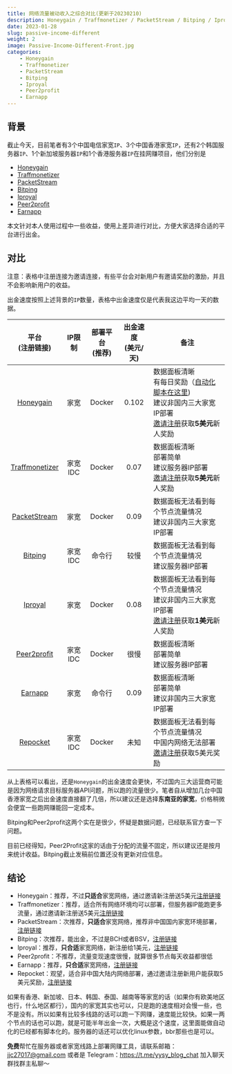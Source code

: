 ```yaml
---
title: 网络流量被动收入之综合对比(更新于20230210)
description: Honeygain / Traffmonetizer / PacketStream / Bitping / Iproyal / Peer2profit / Earnapp
date: 2023-01-28
slug: passive-income-different
weight: 2
image: Passive-Income-Different-Front.jpg
categories:
    - Honeygain
    - Traffmonetizer
    - PacketStream
    - Bitping
    - Iproyal
    - Peer2profit
    - Earnapp
---
```


## 背景

截止今天，目前笔者有3个中国电信家宽`IP`、3个中国香港家宽`IP`，还有2个韩国服务器`IP`、1个新加坡服务器`IP`和1个香港服务器`IP`在挂网赚项目，他们分别是

  - [Honeygain](https://yysy.site/p/passive-income-honeygain/)
  - [Traffmonetizer](https://yysy.site/p/passive-income-traffmonetizer/)
  - [PacketStream](https://yysy.site/p/passive-income-packetstream/)
  - [Bitping](https://yysy.site/p/passive-income-bitping/)
  - [Iproyal](https://yysy.site/p/passive-income-iproyal/)
  - [Peer2profit](https://yysy.site/p/passive-income-peer2profit/)
  - [Earnapp](https://yysy.site/p/passive-income-earnapp/)

本文针对本人使用过程中一些收益，使用上差异进行对比，方便大家选择合适的平台进行出金。

## 对比

注意：表格中注册连接为邀请连接，有些平台会对新用户有邀请奖励的激励，并且不会影响新用户的收益。

出金速度按照上述背景的`IP`数量，表格中出金速度仅是代表我这边平均一天的数据。

|                   平台<br />(注册链接)                   |    IP限制    | 部署平台<br>(推荐) | 出金速度<br>(美元/天) | 备注                                                         |
| :------------------------------------------------------: | :----------: | :----------------: | :-------------------: | ------------------------------------------------------------ |
|      [Honeygain](https://r.honeygain.me/JJC27EFDE4)      |     家宽     |       Docker       |         0.102         | 数据面板清晰<br>有每日奖励（[自动化脚本在这里](https://yysy.site/p/passive-income-honeygain/#%E5%8F%AF%E9%80%89-winnings-%E8%87%AA%E5%8A%A8%E8%8E%B7%E5%8F%96%E8%84%9A%E6%9C%AC))<br>建议非国内三大家宽IP部署<br>[邀请注册](https://r.honeygain.me/JJC27EFDE4)获取**5美元**新人奖励 |
| [Traffmonetizer](https://traffmonetizer.com/?aff=531433) | 家宽<br>IDC  |       Docker       |         0.07          | 数据面板清晰<br>部署简单<br>建议服务器IP部署<br/>[邀请注册](https://traffmonetizer.com/?aff=531433)获取**5美元**新人奖励 |
|    [PacketStream](https://packetstream.io/?psr=4EBX)     |     家宽     |       Docker       |         0.09          | 数据面板无法看到每个节点流量情况<br>建议非国内三大家宽IP部署 |
|      [Bitping](https://app.bitping.com?r=d9LM79jw)       | 家宽<br/>IDC |       命令行       |         较慢          | 数据面板无法看到每个节点流量情况<br>建议服务器IP部署         |
|          [Iproyal](https://pawns.app?r=883301)           |     家宽     |       Docker       |         0.08          | 数据面板无法看到每个节点流量情况<br>建议非国内三大家宽IP部署<br>[邀请注册](https://pawns.app?r=883301)获取**1美元**新人奖励 |
|  [Peer2profit](https://p2pr.me/1663055104632035000e461)  | 家宽<br/>IDC |       Docker       |         很慢          | 数据面板清晰<br>部署简单<br>建议服务器IP部署                 |
|        [Earnapp](https://earnapp.com/i/r28ipAVe)         |     家宽     |       命令行       |         0.09          | 数据面板清晰<br>部署简单<br>建议非国内三大家宽IP部署         |
|      [Repocket](https://link.repocket.co/undefined)      | 家宽<br/>IDC |       Docker       |         未知          | 数据面板无法看到每个节点流量情况<br/>中国内网络无法部署<br/>[邀请注册](https://link.repocket.co/undefined)获取5美元奖励 |

从上表格可以看出，还是`Honeygain`的出金速度会更快，不过国内三大运营商可能是因为网络请求目标服务器API问题，所以跑的流量很少。笔者自从增加几台中国香港家宽之后出金速度直接翻了几倍，所以建议还是选择**东南亚的家宽**，价格稍微会便宜一些跑网赚能回一定成本。

Bitping和Peer2profit这两个实在是很少，怀疑是数据问题，已经联系官方查一下问题。

目前已经得知，Peer2Profit这家的话由于分配的流量不固定，所以建议还是按月来统计收益。Bitping截止发稿前位置还没有更新对应信息。

## 结论

  - Honeygain：推荐，不过**只适合**家宽网络，通过邀请新注册送5美元[注册链接](https://r.honeygain.me/JJC27EFDE4)
  - Traffmonetizer：推荐，适合所有网络环境均可以部署，但服务器IP能跑更多流量，通过邀请新注册送5美元[注册链接](https://traffmonetizer.com/?aff=531433)
  - PacketStream：次推荐，**只适合**家宽网络，推荐非中国国内家宽环境部署，[注册链接](https://packetstream.io/?psr=4EBX)
  - Bitping：次推荐，能出金，不过是BCH或者BSV，[注册链接](https://app.bitping.com?r=d9LM79jw)
  - Iproyal：推荐，**只合适**家宽网络，新注册给1美元，[注册链接](https://pawns.app?r=883301)
  - Peer2profit：不推荐，流量变现速度很慢，就算很多节点每天收益都很低
  - Earnapp：推荐，**只合适**家宽网络，[注册链接](https://earnapp.com/i/r28ipAVe)
  - Repocket：观望，适合非中国大陆内网络部署，通过邀请注册新用户能获取5美元奖励，[注册链接](https://link.repocket.co/undefined)

如果有香港、新加坡、日本、韩国、泰国、越南等等家宽的话（如果你有欧美地区也行，什么地区都行），国内的家宽其实也可以，只是跑的速度相对会慢一些，也不是没有。所以如果有比较多线路的话可以跑一下网赚，速度能比较快。如果一两个节点的话也可以跑，就是可能半年出金一次，大概是这个速度，这里面能做自动化的已经都有脚本化的。服务器的话还可以优化linux参数，bbr那些也是可以。



**免费**帮忙在服务器或者家宽线路上部署网赚工具，请联系邮箱：jjc27017@gmail.com 或者是 Telegram：https://t.me/yysy_blog_chat 加入聊天群找群主私聊～